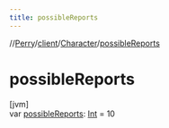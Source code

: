 ```yaml
---
title: possibleReports
---
```

//[Perry](../../../index.html)/[client](../index.html)/[Character](index.html)/[possibleReports](possible-reports.html)



# possibleReports



[jvm]\
var [possibleReports](possible-reports.html): [Int](https://kotlinlang.org/api/latest/jvm/stdlib/kotlin/-int/index.html) = 10





